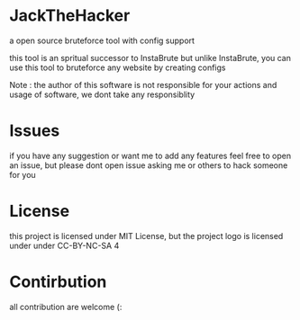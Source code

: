 # JackTheHacker
a open source bruteforce tool with config support

this tool is an spritual successor to InstaBrute but unlike InstaBrute, you can use this tool to bruteforce any website by creating configs

Note : the author of this software is not responsible for your actions and usage of software, we dont take any responsiblity

# Issues

if you have any suggestion or want me to add any features feel free to open an issue, but please dont open issue asking me or others to hack someone for you

# License

this project is licensed under MIT License, but the project logo is licensed under under CC-BY-NC-SA 4 

# Contirbution

all contribution are welcome (:

